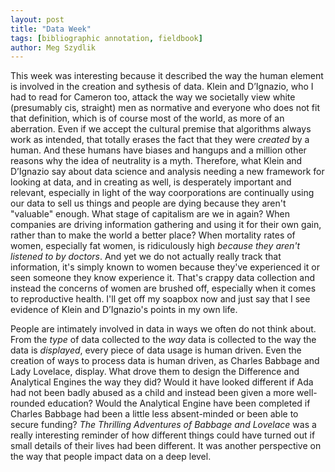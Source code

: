 ```yaml
---  
layout: post  
title: "Data Week"  
tags: [bibliographic annotation, fieldbook]  
author: Meg Szydlik 
---
```


This week was interesting because it described the way the human element is involved in the creation and sythesis of data. Klein and D’Ignazio, who I had to read for Cameron too, attack the way we societally view white (presumably cis, straight) men as normative and everyone who does not fit that definition, which is of course most of the world, as more of an aberration. Even if we accept the cultural premise that algorithms always work as intended, that totally erases the fact that they were *created* by a human. And these humans have biases and hangups and a million other reasons why the idea of neutrality is a myth. Therefore, what Klein and D’Ignazio say about data science and analysis needing a new framework for looking at data, and in creating as well, is desperately important and relevant, especially in light of the way coorporations are continually using our data to sell us things and people are dying because they aren't "valuable" enough. What stage of capitalism are we in again? When companies are driving information gathering and using it for their own gain, rather than to make the world a better place? When mortality rates of women, especially fat women, is ridiculously high *because they aren't listened to by doctors*. And yet we do not actually really track that information, it's simply known to women because they've experienced it or seen someone they know experience it. That's crappy data collection and instead the concerns of women are brushed off, especially when it comes to reproductive health. I'll get off my soapbox now and just say that I see evidence of Klein and D’Ignazio's points in my own life. 

People are intimately involved in data in ways we often do not think about. From the *type* of data collected to the *way* data is collected to the way the data is *displayed*, every piece of data usage is human driven. Even the creation of ways to process data is human driven, as Charles Babbage and Lady Lovelace, display. What drove them to design the Difference and Analytical Engines the way they did? Would it have looked different if Ada had not been badly abused as a child and instead been given a more well-rounded education? Would the Analytical Engine have been completed if Charles Babbage had been a little less absent-minded or been able to secure funding?  *The Thrilling Adventures of Babbage and Lovelace* was a really interesting reminder of how different things could have turned out if small details of their lives had been different. It was another perspective on the way that people impact data on a deep level.